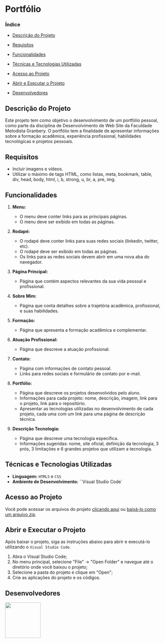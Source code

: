 # Portfólio

### Índice

- [Descrição do Projeto](#descrição-do-projeto)

- [Requisitos](#requisitos)

- [Funcionalidades](#funcionalidades)

- [Técnicas e Tecnologias Utilizadas](#técnicas-e-tecnologias-utilizadas)

- [Acesso ao Projeto](#acesso-ao-projeto)

- [Abrir e Executar o Projeto](#abrir-e-executar-o-projeto)

- [Desenvolvedores](#desenvolvedores)

## Descrição do Projeto

Este projeto tem como objetivo o desenvolvimento de um portfólio pessoal, como parte da disciplina de Desenvolvimento de Web Site da Faculdade Metodista Granbery. O portfólio tem a finalidade de apresentar informações sobre a formação acadêmica, experiência profissional, habilidades tecnológicas e projetos pessoais.

## Requisitos

- Incluir imagens e vídeos.
- Utilizar o máximo de tags HTML, como listas, meta, bookmark, table, div, head, body, html, i, b, strong, u, br, a, pre, img.

## Funcionalidades

1. **Menu:**
   - O menu deve conter links para as principais páginas.
   - O menu deve ser exibido em todas as páginas.

2. **Rodapé:**
   - O rodapé deve conter links para suas redes sociais (linkedin, twitter, etc).
   - O rodapé deve ser exibido em todas as páginas.
   - Os links para as redes sociais devem abrir em uma nova aba do navegador.

3. **Página Principal:**
   - Página que contém aspectos relevantes da sua vida pessoal e profissional.

4. **Sobre Mim:**
   - Página que conta detalhes sobre a trajetória acadêmica, profissional, e suas habilidades.

5. **Formação:**
   - Página que apresenta a formação acadêmica e complementar.

6. **Atuação Profissional:**
   - Página que descreve a atuação profissional.

7. **Contato:**
   - Página com informações de contato pessoal.
   - Links para redes sociais e formulário de contato por e-mail.

8. **Portfólio:**
   - Página que descreve os projetos desenvolvidos pelo aluno.
   - Informações para cada projeto: nome, descrição, imagem, link para o projeto, link para o repositório.
   - Apresentar as tecnologias utilizadas no desenvolvimento de cada projeto, cada uma com um link para uma página de descrição técnica.

9. **Descrição Tecnologia:**
   - Página que descreve uma tecnologia específica.
   - Informações sugeridas: nome, site oficial, definição da tecnologia, 3 prós, 3 limitações e 6 grandes projetos que utilizam a tecnologia.

## Técnicas e Tecnologias Utilizadas

- **Linguagem:** ``HTML5`` e ``CSS``
- **Ambiente de Desenvolvimento:** ``Visual Studio Code`

## Acesso ao Projeto

Você pode acessar os arquivos do projeto [clicando aqui](https://github.com/asergioscosta/portfolio) ou [baixá-lo como um arquivo zip](https://github.com/asergioscosta/portfolio/archive/refs/heads/main.zip).

## Abrir e Executar o Projeto

Após baixar o projeto, siga as instruções abaixo para abrir e executá-lo utilizando o `Visual Studio Code`.

1. Abra o Visual Studio Code;
2. No menu principal, selecione "File" -> "Open Folder" e navegue até o diretório onde você baixou o projeto;
3. Selecione a pasta do projeto e clique em "Open";
4. Crie as aplicações do projeto e os códigos.

## Desenvolvedores

[<img loading="lazy" src="https://avatars.githubusercontent.com/u/102989796?v=4" width=115>](https://github.com/asergioscosta)